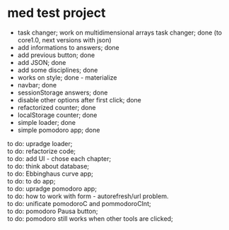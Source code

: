 # med test project  

- task changer; work on multidimensional arrays task changer; done  (to core1.0, next versions with json)
- add informations to answers; done  
- add previous button; done  
- add JSON; done  
- add some disciplines; done  
- works on style; done - materialize  
- navbar; done  
- sessionStorage answers; done  
- disable other options after first click; done  
- refactorized counter; done   
- localStorage counter; done  
- simple loader; done  
- simple pomodoro app; done  
    
to do: upradge loader;  
to do: refactorize code;  
to do: add UI - chose each chapter;  
to do: think about database;   
to do: Ebbinghaus curve app;  
to do: to do app;  
to do: upradge pomodoro app;    
to do: how to work with form - autorefresh/url problem.  
to do: unificate pomodoroC and pommodoroCInt;  
to do: pomodoro Pausa button;  
to do: pomodoro still works when other tools are clicked;  